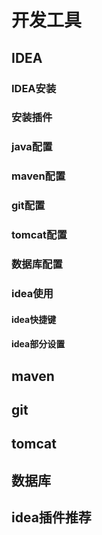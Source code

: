 # 开发工具

## IDEA

### IDEA安装

### 安装插件

### java配置

### maven配置

### git配置

### tomcat配置

### 数据库配置

### idea使用
#### idea快捷键
#### idea部分设置



## maven

## git

## tomcat

## 数据库

## idea插件推荐
